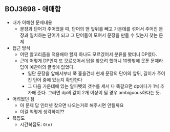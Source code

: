 ## BOJ3698  - 애매함

- 내가 이해한 문제내용
  - 문장과 단어가 주어졌을 때, 단어의 맨 앞뒤를 빼고 가운데를 섞어서 주어진 문장과 일치하는 단어가 되고 그 단어들이 모여서 문장을 만들 수 있는지 찾는 문제
- 접근 방식
  - 어떤 알고리즘을 적용해야 할지 하나도 모르겠어서 분류를 봤더니 DP였다.
  - 근데 어떻게 DP인지 또 모르겟어서 답을 찾으려 했더니 10명밖에 못푼 문제라 답이 예찬이의 글밖에 없었다.
    - 일단 문장을 앞에서부터 쭉 훑을건데 현재 문장의 단어의 앞뒤, 길이가 주어진 단어 중에 있는지 확인한다
    - 그 다음 가운데에 있는 알파벳의 갯수를 세서 다 똑같으면 dp에다가 1씩 추가해 준다. 그러면 dp의 값이 2개 이상이 될 경우 ambiguous하다는 뜻. 
- 어려웠던 점
  - 아 문제 답 인터넷 찾으면 나오는거로 해주시면 안될까요
  - 이걸 억떻게 생각하지??
- 복잡도
  - 시간복잡도:  `O(n)`
